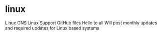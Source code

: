 # linux
Linux GNS Linux Support GitHub files
Hello to all 
Will post monthly updates and required updates for Linux based systems 
